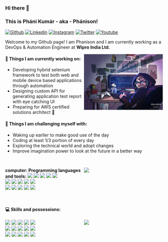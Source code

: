 ### Hi there 👋 
### This is Pháni Kumár - aka - Phánison!

[![Github](https://img.shields.io/badge/-Github-000?style=flat&logo=Github&logoColor=white)](https://github.com/phanison898)
[![Linkedin](https://img.shields.io/badge/-LinkedIn-blue?style=flat&logo=Linkedin&logoColor=white)](https://www.linkedin.com/in/phanison225/)
[![Instagram](https://img.shields.io/badge/-Instagram-ff69bf?style=flat&logo=Instagram&logoColor=white)](https://www.instagram.com/phanison225/)
[![Twitter](https://img.shields.io/badge/-Twitter-blue?style=flat&logo=Twitter&logoColor=white)](https://twitter.com/phanison225)
[![Youtube](https://img.shields.io/badge/-Youtube-red?style=flat&logo=Youtube&logoColor=white)](https://youtube.com/channel/UC4FAldAo2Ow_2F447yggcqA/)

Welcome to my Github page! I am Phanison and I am currently working as a DevOps & Automation Engineer at <b>Wipro India Ltd.</b>

<img align="right" alt="img" src="https://github.com/FernandoRoldan93/FernandoRoldan93/blob/master/cover_image.jpg" width="50%" height="auto" />


#### 🌱 Things I am currently working on: 
- Developing hybrid selenium framework to test both web and mobile device based applications through automation
- Designing custom API for generating application test report with eye catching UI
- Preparing for AWS certified solutions architect 🚀

#### :muscle: Things I am challenging myself with:
- Waking up earlier to make good use of the day
- Coding at least 1/3 portion of every day
- Exploring the technical world and adopt changes
- Improve imagination power to look at the future in a better way

<br />

<p>
	<img width="50%" align="right" src="https://github-readme-stats.vercel.app/api?username=phanison898&show_icons=true&theme=radical" />
<b>computer: Programming languages and tools:</b> 
<code><img width="5%" src="https://www.vectorlogo.zone/logos/java/java-icon.svg"></code>
<code><img width="5%" src="https://www.vectorlogo.zone/logos/python/python-icon.svg"></code>
<code><img width="5%" src="https://www.vectorlogo.zone/logos/nodejs/nodejs-icon.svg"></code>
<code><img width="5%" src="https://www.vectorlogo.zone/logos/reactjs/reactjs-icon.svg"></code>
<code><img width="5%" src="https://www.vectorlogo.zone/logos/android/android-icon.svg"></code>
<br />
<code><img width="5%" src="https://www.vectorlogo.zone/logos/docker/docker-tile.svg"></code>
<code><img width="5%" src="https://www.vectorlogo.zone/logos/kubernetes/kubernetes-icon.svg"></code>
<code><img width="5%" src="https://www.vectorlogo.zone/logos/amazon_aws/amazon_aws-icon.svg"></code>
<code><img width="5%" src="https://www.vectorlogo.zone/logos/google_cloud/google_cloud-icon.svg"></code>
<code><img width="5%" src="https://www.vectorlogo.zone/logos/jenkins/jenkins-icon.svg"></code>
<br />
<code><img width="5%" src="https://www.vectorlogo.zone/logos/visualstudio_code/visualstudio_code-icon.svg"></code>
<code><img width="5%" src="https://www.vectorlogo.zone/logos/mysql/mysql-icon.svg"></code>
<code><img width="5%" src="https://www.vectorlogo.zone/logos/linux/linux-icon.svg"></code>
<code><img width="5%" src="https://www.vectorlogo.zone/logos/w3_html5/w3_html5-icon.svg"></code>
<code><img width="5%" src="https://www.vectorlogo.zone/logos/mongodb/mongodb-icon.svg"></code>
</p>
<br />

#### :computer: Skills and possessions: 
<p>
	<img width="50%" align="right" src="https://github-readme-stats.vercel.app/api/top-langs/?username=phanison898&layout=compact&show_icons=true&theme=nord" />

<code><img width="5%" src="https://www.vectorlogo.zone/logos/java/java-icon.svg"></code>
<code><img width="5%" src="https://www.vectorlogo.zone/logos/python/python-icon.svg"></code>
<code><img width="5%" src="https://www.vectorlogo.zone/logos/nodejs/nodejs-icon.svg"></code>
<code><img width="5%" src="https://www.vectorlogo.zone/logos/reactjs/reactjs-icon.svg"></code>
<code><img width="5%" src="https://www.vectorlogo.zone/logos/android/android-icon.svg"></code>
<br />
<code><img width="5%" src="https://www.vectorlogo.zone/logos/docker/docker-tile.svg"></code>
<code><img width="5%" src="https://www.vectorlogo.zone/logos/kubernetes/kubernetes-icon.svg"></code>
<code><img width="5%" src="https://www.vectorlogo.zone/logos/amazon_aws/amazon_aws-icon.svg"></code>
<code><img width="5%" src="https://www.vectorlogo.zone/logos/google_cloud/google_cloud-icon.svg"></code>
<code><img width="5%" src="https://www.vectorlogo.zone/logos/jenkins/jenkins-icon.svg"></code>
<br />
<code><img width="5%" src="https://www.vectorlogo.zone/logos/visualstudio_code/visualstudio_code-icon.svg"></code>
<code><img width="5%" src="https://www.vectorlogo.zone/logos/mysql/mysql-icon.svg"></code>
<code><img width="5%" src="https://www.vectorlogo.zone/logos/linux/linux-icon.svg"></code>
<code><img width="5%" src="https://www.vectorlogo.zone/logos/w3_html5/w3_html5-icon.svg"></code>
<code><img width="5%" src="https://www.vectorlogo.zone/logos/mongodb/mongodb-icon.svg"></code>
</p>


<!--
<img width="50%" align="right" src="https://github-readme-stats.vercel.app/api/top-langs/?username=phanison898&layout=compact&show_icons=true&theme=nord" />
<a href="https://github.com/phanison898/Selenium-Automation-V2020">
  <img width="45%" align="left" src="https://github-readme-stats.vercel.app/api/pin/?username=phanison898&repo=Selenium-Automation-V2020&theme=prussian&show_icons=true" />
</a>
<a href="https://github.com/phanison898/PythonAutomation">
  <img width="50%" align="right" src="https://github-readme-stats.vercel.app/api/pin/?username=phanison898&repo=PythonAutomation" />
</a>
--!>
